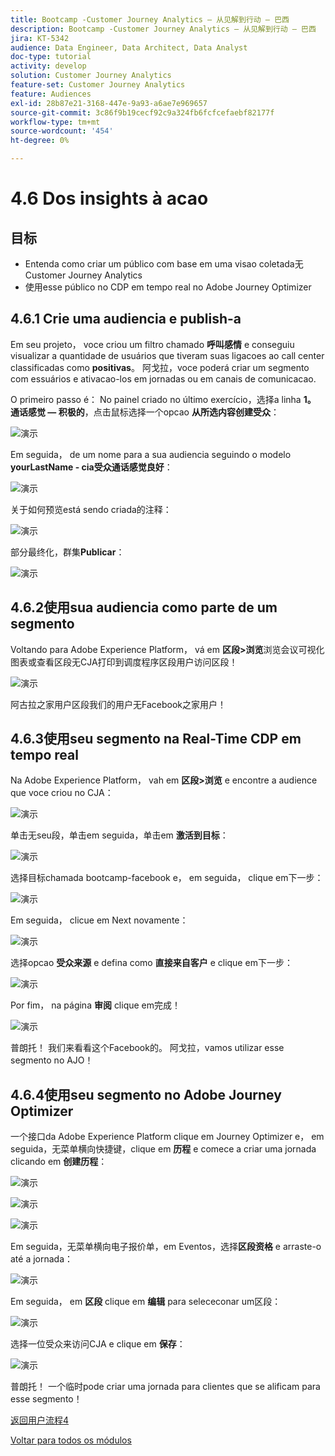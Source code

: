 ```yaml
---
title: Bootcamp -Customer Journey Analytics — 从见解到行动 — 巴西
description: Bootcamp -Customer Journey Analytics — 从见解到行动 — 巴西
jira: KT-5342
audience: Data Engineer, Data Architect, Data Analyst
doc-type: tutorial
activity: develop
solution: Customer Journey Analytics
feature-set: Customer Journey Analytics
feature: Audiences
exl-id: 28b87e21-3168-447e-9a93-a6ae7e969657
source-git-commit: 3c86f9b19cecf92c9a324fb6fcfcefaebf82177f
workflow-type: tm+mt
source-wordcount: '454'
ht-degree: 0%

---
```


# 4.6 Dos insights à acao

## 目标

- Entenda como criar um público com base em uma visao coletada无Customer Journey Analytics
- 使用esse público no CDP em tempo real no Adobe Journey Optimizer

## 4.6.1 Crie uma audiencia e publish-a

Em seu projeto， voce criou um filtro chamado **呼叫感情** e conseguiu visualizar a quantidade de usuários que tiveram suas ligacoes ao call center classificadas como **positivas**。 阿戈拉，voce poderá criar um segmento com essuários e ativacao-los em jornadas ou em canais de comunicacao.

O primeiro passo é： No painel criado no último exercício，选择a linha **1。 通话感觉 — 积极的**，点击鼠标选择一个opcao **从所选内容创建受众**：

![演示](./images/aud1.png)

Em seguida， de um nome para a sua audiencia seguindo o modelo **yourLastName - cia受众通话感觉良好**：

![演示](./images/aud2.png)

关于如何预览está sendo criada的注释：

![演示](./images/aud3.png)

部分最终化，群集&#x200B;**Publicar**：

![演示](./images/aud4.png)

## 4.6.2使用sua audiencia como parte de um segmento

Voltando para Adobe Experience Platform， vá em **区段>浏览**&#x200B;浏览会议可视化图表或查看区段无CJA打印到调度程序区段用户访问区段！

![演示](./images/aud5.png)

阿古拉之家用户区段我们的用户无Facebook之家用户！

## 4.6.3使用seu segmento na Real-Time CDP em tempo real

Na Adobe Experience Platform， vah em **区段>浏览** e encontre a audience que voce criou no CJA：

![演示](./images/aud6.png)

单击无seu段，单击em seguida，单击em **激活到目标**：

![演示](./images/aud7.png)

选择目标chamada bootcamp-facebook e， em seguida， clique em下一步：

![演示](./images/aud8.png)

Em seguida， clicue em Next novamente：

![演示](./images/aud9.png)

选择opcao **受众来源** e defina como **直接来自客户** e clique em下一步：

![演示](./images/aud10.png)

Por fim， na página **审阅** clique em完成！

![演示](./images/aud11.png)

普朗托！ 我们来看看这个Facebook的。
阿戈拉，vamos utilizar esse segmento no AJO！

## 4.6.4使用seu segmento no Adobe Journey Optimizer

一个接口da Adobe Experience Platform clique em Journey Optimizer e， em seguida，无菜单横向快捷键，clique em **历程** e comece a criar uma jornada clicando em **创建历程**：

![演示](./images/aud20.png)

![演示](./images/aud21.png)

![演示](./images/aud22.png)

Em seguida，无菜单横向电子报价单，em Eventos，选择&#x200B;**区段资格** e arraste-o até a jornada：

![演示](./images/aud23.png)

Em seguida， em **区段** clique em **编辑** para selececonar um区段：

![演示](./images/aud24.png)

选择一位受众来访问CJA e clique em **保存**：

![演示](./images/aud25.png)

普朗托！ 一个临时pode criar uma jornada para clientes que se alificam para esse segmento！

[返回用户流程4](./uc4.md)

[Voltar para todos os módulos](./../../overview.md)

